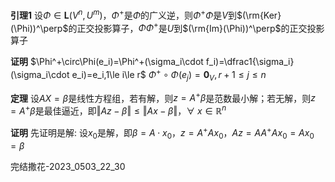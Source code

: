 **引理1**
设$\Phi\in\mathbf{L}(V^n,U^m)$，$\Phi^+$是$\Phi$的广义逆，则$\Phi^+\Phi$是$V$到$(\rm{Ker}(\Phi))^\perp$的正交投影算子，$\Phi\Phi^+$是$U$到$(\rm{Im}(\Phi))^\perp$的正交投影算子

**证明**
$\Phi^+\circ\Phi(e_i)=\Phi^+(\sigma_i\cdot f_i)=\dfrac1{\sigma_i}(\sigma_i\cdot e_i)=e_i,1\le i\le r$
$\Phi^+\circ\Phi(e_j)=\mathbf0_V,r+1\le j\le n$

**定理**
设$AX=\beta$是线性方程组，若有解，则$z=A^+\beta$是范数最小解；若无解，则$z=A^+\beta$是最佳逼近，即$\Vert Az-\beta\Vert\le\Vert Ax-\beta\Vert$，$\forall\ x\in\mathbb R^n$

**证明**
先证明是解: 设$x_0$是解，即$\beta=A\cdot x_0$，$z=A^+Ax_0$，$Az=AA^+Ax_0=Ax_0=\beta$

完结撒花-2023_0503_22_30
